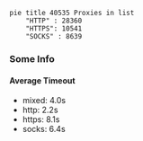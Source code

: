 
```mermaid
pie title 40535 Proxies in list
    "HTTP" : 28360
    "HTTPS": 10541
    "SOCKS" : 8639
```

### Some Info
#### Average Timeout

- mixed: 4.0s
- http: 2.2s
- https: 8.1s
- socks: 6.4s